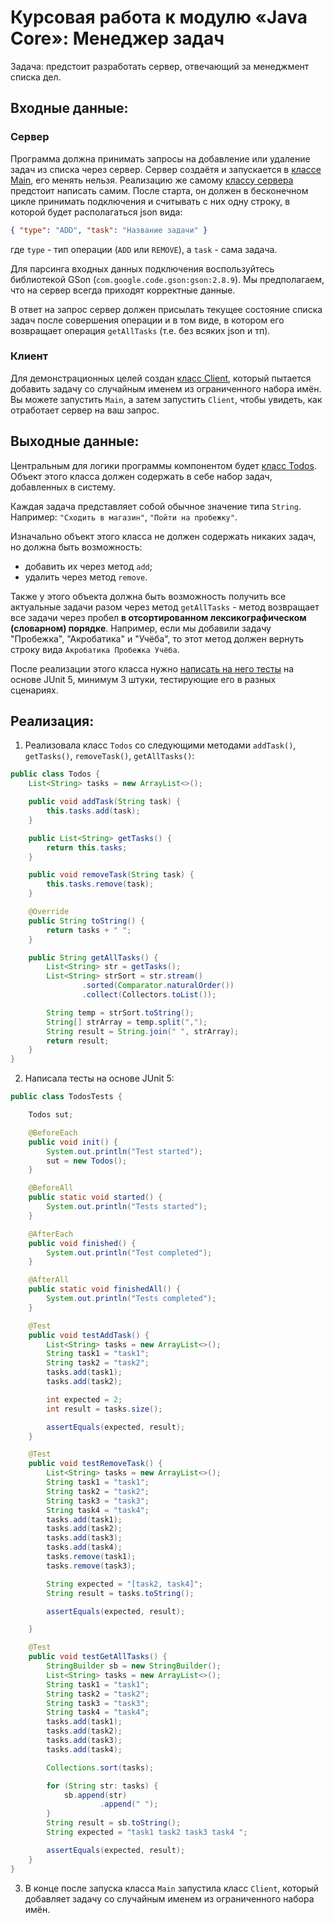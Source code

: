 # Курсовая работа к модулю «Java Core»: Менеджер задач

Задача: предстоит разработать сервер, отвечающий за менеджмент списка дел.

## Входные данные:
### Сервер
Программа должна принимать запросы на добавление или удаление задач из списка через сервер. Сервер создаётя и запускается в [классе Main](https://github.com/netology-code/pcs-javacore/blob/main/src/main/java/ru/netology/javacore/Main.java), его менять нельзя. Реализацию же самому [классу сервера](https://github.com/netology-code/pcs-javacore/blob/main/src/main/java/ru/netology/javacore/TodoServer.java) предстоит написать самим. После старта, он должен в бесконечном цикле принимать подключения и считывать с них одну строку, в которой будет располагаться json вида:
```json
{ "type": "ADD", "task": "Название задачи" }
```
где `type` - тип операции (`ADD` или `REMOVE`), а `task` - сама задача.

Для парсинга входных данных подключения воспользуйтесь библиотекой GSon (`com.google.code.gson:gson:2.8.9`). Мы предполагаем, что на сервер всегда приходят корректные данные.

В ответ на запрос сервер должен присылать текущее состояние списка задач после совершения операции и в том виде, в котором его возвращает операция `getAllTasks` (т.е. без всяких json и тп).

### Клиент
Для демонстрационных целей создан [класс Client](https://github.com/netology-code/pcs-javacore/blob/main/src/main/java/ru/netology/javacore/Client.java), который пытается добавить задачу со случайным именем из ограниченного набора имён. Вы можете запустить `Main`, а затем запустить `Client`, чтобы увидеть, как отработает сервер на ваш запрос.

## Выходные данные:
Центральным для логики программы компонентом будет [класс Todos](https://github.com/netology-code/pcs-javacore/blob/main/src/main/java/ru/netology/javacore/Todos.java). Объект этого класса должен содержать в себе набор задач, добавленных в систему. 

Каждая задача представляет собой обычное значение типа `String`. Например: `"Сходить в магазин"`, `"Пойти на пробежку"`. 

Изначально объект этого класса не должен содержать никаких задач, но должна быть возможность:
- добавить их через метод `add`;
- удалить через метод `remove`. 

Также у этого объекта должна быть возможность получить все актуальные задачи разом через метод `getAllTasks` - метод возвращает все задачи через пробел **в отсортированном лексикографическом (словарном) порядке**. Например, если мы добавили задачу "Пробежка", "Акробатика" и "Учёба", то этот метод должен вернуть строку вида `Акробатика Пробежка Учёба`.

После реализации этого класса нужно [написать на него тесты](https://github.com/netology-code/pcs-javacore/blob/main/src/test/java/ru/netology/javacore/TodosTests.java) на основе JUnit 5, минимум 3 штуки, тестирующие его в разных сценариях.

## Реализация:
1. Реализовала класс `Todos` со следующими методами `addTask()`, `getTasks()`, `removeTask()`, `getAllTasks()`:
```java
public class Todos {
    List<String> tasks = new ArrayList<>();

    public void addTask(String task) {
        this.tasks.add(task);
    }

    public List<String> getTasks() {
        return this.tasks;
    }

    public void removeTask(String task) {
        this.tasks.remove(task);
    }

    @Override
    public String toString() {
        return tasks + " ";
    }

    public String getAllTasks() {
        List<String> str = getTasks();
        List<String> strSort = str.stream()
                .sorted(Comparator.naturalOrder())
                .collect(Collectors.toList());

        String temp = strSort.toString();
        String[] strArray = temp.split(",");
        String result = String.join(" ", strArray);
        return result;
    }
}
```
2. Написала тесты на основе JUnit 5:
```java
public class TodosTests {

    Todos sut;

    @BeforeEach
    public void init() {
        System.out.println("Test started");
        sut = new Todos();
    }

    @BeforeAll
    public static void started() {
        System.out.println("Tests started");
    }

    @AfterEach
    public void finished() {
        System.out.println("Test completed");
    }

    @AfterAll
    public static void finishedAll() {
        System.out.println("Tests completed");
    }

    @Test
    public void testAddTask() {
        List<String> tasks = new ArrayList<>();
        String task1 = "task1";
        String task2 = "task2";
        tasks.add(task1);
        tasks.add(task2);

        int expected = 2;
        int result = tasks.size();

        assertEquals(expected, result);
    }

    @Test
    public void testRemoveTask() {
        List<String> tasks = new ArrayList<>();
        String task1 = "task1";
        String task2 = "task2";
        String task3 = "task3";
        String task4 = "task4";
        tasks.add(task1);
        tasks.add(task2);
        tasks.add(task3);
        tasks.add(task4);
        tasks.remove(task1);
        tasks.remove(task3);

        String expected = "[task2, task4]";
        String result = tasks.toString();

        assertEquals(expected, result);

    }

    @Test
    public void testGetAllTasks() {
        StringBuilder sb = new StringBuilder();
        List<String> tasks = new ArrayList<>();
        String task1 = "task1";
        String task2 = "task2";
        String task3 = "task3";
        String task4 = "task4";
        tasks.add(task1);
        tasks.add(task2);
        tasks.add(task3);
        tasks.add(task4);

        Collections.sort(tasks);

        for (String str: tasks) {
            sb.append(str)
                    .append(" ");
        }
        String result = sb.toString();
        String expected = "task1 task2 task3 task4 ";

        assertEquals(expected, result);
    }
}
```
3. В конце после запуска класса `Main` запустила класс `Client`, который добавляет задачу со случайным именем из ограниченного набора имён.
